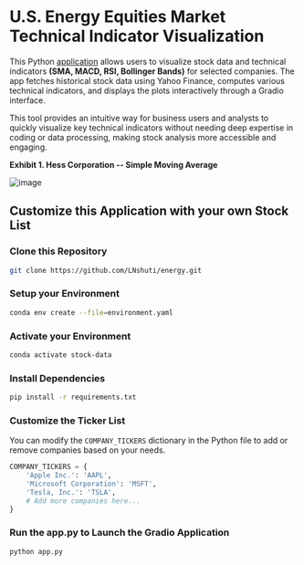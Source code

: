 # U.S. Energy Equities Market Technical Indicator Visualization 

This Python [application](https://huggingface.co/spaces/LeonceNsh/biotech) allows users to visualize stock data and technical indicators **(SMA, MACD, RSI, Bollinger Bands)** for selected companies. The app fetches historical stock data using Yahoo Finance, computes various technical indicators, and displays the plots interactively through a Gradio interface.

This tool provides an intuitive way for business users and analysts to quickly visualize key technical indicators without needing deep expertise in coding or data processing, making stock analysis more accessible and engaging.


**Exhibit 1. Hess Corporation -- Simple Moving Average**

![image](https://github.com/user-attachments/assets/d07415f3-59c2-4915-b59a-9b8b08ea7339)

## Customize this Application with your own Stock List

### Clone this Repository

```bash
git clone https://github.com/LNshuti/energy.git
```

### Setup your Environment
```bash
conda env create --file=environment.yaml
```

### Activate your Environment
```bash
conda activate stock-data
```

### Install Dependencies
```bash 
pip install -r requirements.txt
```

### Customize the Ticker List
You can modify the `COMPANY_TICKERS` dictionary in the Python file to add or remove companies based on your needs.

```python
COMPANY_TICKERS = {
    'Apple Inc.': 'AAPL',
    'Microsoft Corporation': 'MSFT',
    'Tesla, Inc.': 'TSLA',
    # Add more companies here...
}
```

### Run the **app.py** to Launch the Gradio Application
```bash
python app.py
```
